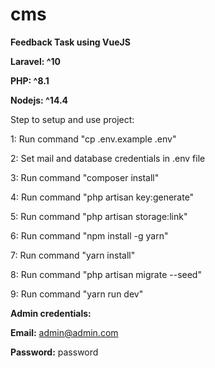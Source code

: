# cms
**Feedback Task using VueJS**

**Laravel: ^10**

**PHP: ^8.1**

**Nodejs: ^14.4**


Step to setup and use project:

1: Run command "cp .env.example .env"

2: Set mail and database credentials in .env file

3: Run command "composer install"

4: Run command "php artisan key:generate"

5: Run command "php artisan storage:link"

6: Run command "npm install -g yarn"

7: Run command "yarn install"

8: Run command "php artisan migrate --seed"

9: Run command "yarn run dev"


**Admin credentials:**

**Email:** admin@admin.com

**Password:** password
